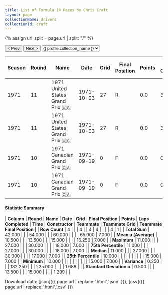 ```yaml
---
title: List of Formula 1® Races by Chris Craft
layout: page
collectionName: drivers
collectionId: craft
---
```


{% assign url_split = page.url | split: "/" %}
<div id="collection-navigation">
<button onclick="selector.options[selector.selectedIndex-1].value && (window.location = selector.options[selector.selectedIndex-1].value);">&lt; Prev</button>
<button onclick="selector.options[selector.selectedIndex+1].value && (window.location = selector.options[selector.selectedIndex+1].value);">Next &gt;</button>
<select id="selector" onchange="this.options[this.selectedIndex].value && (window.location = this.options[this.selectedIndex].value);">
  {% for collectionId in site.data[page.collectionName].refs %}
    {% if collectionId == page.collectionId %}
      {% assign selected = "selected" %}
    {% else %}
      {% assign selected = "" %}
    {% endif %}
    {% assign profile = site.data[page.collectionName][collectionId].profile %}
    <option value="/f1/{{ page.collectionName }}/{{ collectionId }}/{{ url_split[4] }}" {{ selected }}>{{ profile.collection_name }}</option>
  {% endfor %}
</select>
</div>

| Season | Round | Name | Date | Grid | Final Position | Points | Laps Completed | Time | Constructor | Teammate | Teammate Grid | Teammate Final Position |
|--|--|--|--|--|--|--|--|--|--|--|--|--|
| 1971 | 11 | 1971 United States Grand Prix 🇺🇸 | 1971-10-03 | 27 | R | 0.0 | 30 |   | Brabham 🇬🇧 | [Graham Hill 🇬🇧](/f1/drivers/hill) | 18 | 7 |
| 1971 | 11 | 1971 United States Grand Prix 🇺🇸 | 1971-10-03 | 27 | R | 0.0 | 30 |   | Brabham 🇬🇧 | [Tim Schenken 🇦🇺](/f1/drivers/schenken) | 15 | R |
| 1971 | 10 | 1971 Canadian Grand Prix 🇨🇦 | 1971-09-19 | 0 | F | 0.0 | 0 |   | Brabham 🇬🇧 | [Graham Hill 🇬🇧](/f1/drivers/hill) | 15 | R |
| 1971 | 10 | 1971 Canadian Grand Prix 🇨🇦 | 1971-09-19 | 0 | F | 0.0 | 0 |   | Brabham 🇬🇧 | [Tim Schenken 🇦🇺](/f1/drivers/schenken) | 17 | R |

#### Statistic Summary

| **Column** | **Round** | **Name** | **Date** | **Grid** | **Final Position** | **Points** | **Laps Completed** | **Time** | **Constructor** | **Teammate** | **Teammate Grid** | **Teammate Final Position** |
| **Row Count** | 4 |  |  | 4 |  | 4 | 4 |  |  |  | 4 | 1 |
| **Total Sum** | 42.000 |  |  | 54.000 |  |  | 60.000 |  |  |  | 65.000 | 7.000 |
| **Mean μ (Average)** | 10.500 |  |  | 13.500 |  |  | 15.000 |  |  |  | 16.250 | 7.000 |
| **Maximum** | 11.000 |  |  | 27.000 |  |  | 30.000 |  |  |  | 18.000 | 7.000 |
| **75th Percentile** | 11.000 |  |  | 27.000 |  |  | 30.000 |  |  |  | 18.000 | 7.000 |
| **Median** | 11.000 |  |  | 27.000 |  |  | 30.000 |  |  |  | 17.000 | 7.000 |
| **25th Percentile** | 10.000 |  |  |  |  |  |  |  |  |  | 15.000 | 7.000 |
| **Minimum** | 10.000 |  |  |  |  |  |  |  |  |  | 15.000 | 7.000 |
| **Variance** | 0.250 |  |  | 182.250 |  |  | 225.000 |  |  |  | 1.688 |  |
| **Standard Deviation σ** | 0.500 |  |  | 13.500 |  |  | 15.000 |  |  |  | 1.299 |  |

Download data: [json]({{ page.url | replace:'.html','.json' }}), [csv]({{ page.url | replace:'.html','.csv' }})
